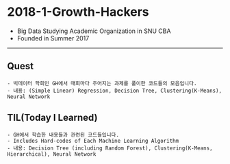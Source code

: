 # 2018-1-Growth-Hackers
 - Big Data Studying Academic Organization in SNU CBA
 - Founded in Summer 2017

---

## Quest
    - 빅데이터 학회인 GH에서 매회마다 주어지는 과제를 풀이한 코드들의 모음입니다.
    - 내용: (Simple Linear) Regression, Decision Tree, Clustering(K-Means), Neural Network

## TIL(Today I Learned)
    - GH에서 학습한 내용들과 관련된 코드들입니다.
    - Includes Hard-codes of Each Machine Learning Algorithm
    - 내용: Decision Tree (including Random Forest), Clustering(K-Means, Hierarchical), Neural Network
